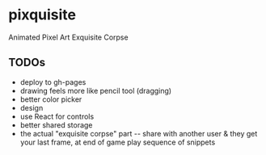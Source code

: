 # pixquisite
Animated Pixel Art Exquisite Corpse

## TODOs
- deploy to gh-pages
- drawing feels more like pencil tool (dragging)
- better color picker
- design
- use React for controls
- better shared storage
- the actual "exquisite corpse" part -- share with another user & they get your last frame, at end of game play sequence of snippets
